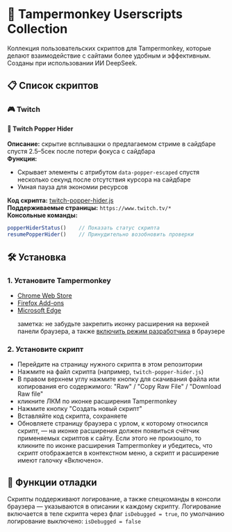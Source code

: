 # 🐒 Tampermonkey Userscripts Collection

Коллекция пользовательских скриптов для Tampermonkey, которые делают взаимодействие с сайтами более удобным и эффективным. Созданы при использовании ИИ DeepSeek.

## 📋 Список скриптов

### 🎮 Twitch

#### 📜 Twitch Popper Hider
**Описание:** скрытие всплывашки о предлагаемом стриме в сайдбаре спустя 2.5–5сек после потери фокуса с сайдбара<br>
**Функции:**
- Скрывает элементы с атрибутом `data-popper-escaped` спустя несколько секунд после отсутствия курсора на сайдбаре 
- Умная пауза для экономии ресурсов

**Код скрипта:**   [twitch-popper-hider.js](https://github.com/fpsthirty/tampermonkey/blob/main/scripts/twitch/twitch-popper-hider.js)<br>
**Поддерживаемые страницы:** `https://www.twitch.tv/*`<br>
**Консольные команды:**
```javascript
popperHiderStatus()    // Показать статус скрипта
resumePopperHider()    // Принудительно возобновить проверки
```

## 🛠️ Установка

### 1. Установите Tampermonkey
- [Chrome Web Store](https://chrome.google.com/webstore/detail/tampermonkey/dhdgffkkebhmkfjojejmpbldmpobfkfo)
- [Firefox Add-ons](https://addons.mozilla.org/en-US/firefox/addon/tampermonkey/)
- [Microsoft Edge](https://microsoftedge.microsoft.com/addons/detail/tampermonkey/iikmkjmpaadaobahmlepeloendndfphd)<p>
заметка: не забудьте закрепить иконку расширения на верхней панели браузера, а также [включить режим разработчика](https://www.tampermonkey.net/faq.php#Q209) в браузере

### 2. Установите скрипт
- Перейдите на страницу нужного скрипта в этом репозитории
- Нажмите на файл скрипта (например, `twitch-popper-hider.js`)
- В правом верхнем углу нажмите кнопку для скачивания файла или копирования его содержимого: "Raw" / "Copy Raw File" / "Download Raw file"
- кликните ЛКМ по иконке расширения Tampermonkey
- Нажмите кнопку "Создать новый скрипт"
- Вставляйте код скрипта, сохраняете
- Обновляете страницу браузера с урлом, к которому относился скрипт, — на иконке расширения должен появиться счётчик применяемых скриптов к сайту. Если этого не произошло, то кликните по иконке расширения Tampermonkey и убедитесь, что скрипт отображается в контекстном меню, а скрипт и расширение имеют галочку «Включено». 

## 🔧 Функции отладки

Скрипты поддерживают логирование, а также спецкоманды в консоли браузера — указываются в описании к каждому скрипту.
Логирование включается в теле скрипта через флаг `isDebugged = true`, по умолчанию логирование выключено: `isDebugged = false`
